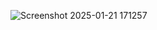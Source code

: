 ![Screenshot 2025-01-21 171257](https://github.com/user-attachments/assets/5308dee2-562d-4a2a-8322-50998ee3e698)
